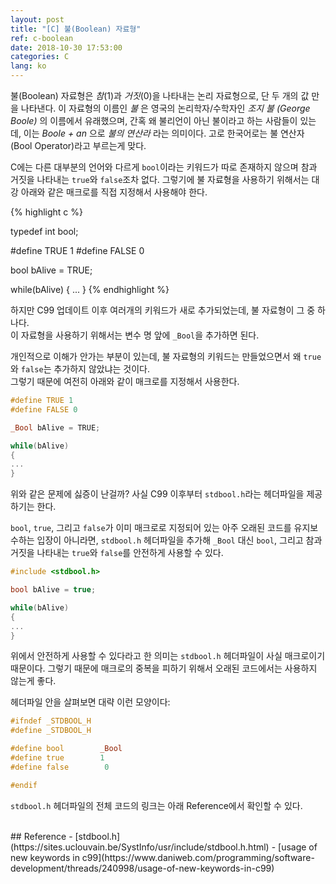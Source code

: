 ```yaml
---
layout: post
title: "[C] 불(Boolean) 자료형"
ref: c-boolean
date: 2018-10-30 17:53:00
categories: C
lang: ko
---
```


불(Boolean) 자료형은 *참*(1)과 *거짓*(0)을 나타내는 논리 자료형으로, 단 두 개의 값 만을 나타낸다. 
이 자료형의 이름인 _불_ 은 영국의 논리학자/수학자인 _조지 불 (George Boole)_ 의 이름에서 유래했으며, 간혹 왜 불리언이 아닌 불이라고 하는 사람들이 있는데, 이는 _Boole + an_ 으로 _불의 연산라_ 라는 의미이다. 고로 한국어로는 불 연산자(Bool Operator)라고 부르는게 맞다.

C에는 다른 대부분의 언어와 다르게 `bool`이라는 키워드가 따로 존재하지 않으며 참과 거짓을 나타내는 `true`와 `false`조차 없다.
그렇기에 불 자료형을 사용하기 위해서는 대강 아래와 같은 매크로를 직접 지정해서 사용해야 한다.

{% highlight c %}

typedef int bool;

#define TRUE 1
#define FALSE 0

bool bAlive = TRUE;

while(bAlive)
{
...
}
{% endhighlight %}

하지만 C99 업데이트 이후 여러개의 키워드가 새로 추가되었는데, 불 자료형이 그 중 하나다.<br/>
이 자료형을 사용하기 위해서는 변수 명 앞에 `_Bool`을 추가하면 된다.

개인적으로 이해가 안가는 부분이 있는데, 
불 자료형의 키워드는 만들었으면서 왜 `true`와 `false`는 추가하지 않았냐는 것이다. <br />
그렇기 때문에 여전히 아래와 같이 매크로를 지정해서 사용한다.

```c
#define TRUE 1
#define FALSE 0

_Bool bAlive = TRUE;

while(bAlive)
{
...
}
```

위와 같은 문제에 싫증이 난걸까?
사실 C99 이후부터 `stdbool.h`라는 헤더파일을 제공하기는 한다. <br />

`bool`, `true`, 그리고 `false`가 이미 매크로로 지정되어 있는 아주 오래된 코드를 유지보수하는 입장이 아니라면, `stdbool.h` 헤더파일을 추가해 `_Bool` 대신 `bool`, 그리고 참과 거짓을 나타내는 `true`와 `false`를 안전하게 사용할 수 있다.

```c
#include <stdbool.h>

bool bAlive = true;

while(bAlive)
{
...
}
```

위에서 안전하게 사용할 수 있다라고 한 의미는 `stdbool.h` 헤더파일이 사실 매크로이기 때문이다. 그렇기 때문에 매크로의 중복을 피하기 위해서 오래된 코드에서는 사용하지 않는게 좋다.

헤더파일 안을 살펴보면 대략 이런 모양이다:

```c
#ifndef _STDBOOL_H
#define _STDBOOL_H

#define bool        _Bool
#define true        1
#define false        0

#endif
```

`stdbool.h` 헤더파일의 전체 코드의 링크는 아래 Reference에서 확인할 수 있다.

<br />
## Reference
- [stdbool.h](https://sites.uclouvain.be/SystInfo/usr/include/stdbool.h.html) <a id="stdbool"></a>
- [usage of new keywords in c99](https://www.daniweb.com/programming/software-development/threads/240998/usage-of-new-keywords-in-c99)<a id="usage"></a>
